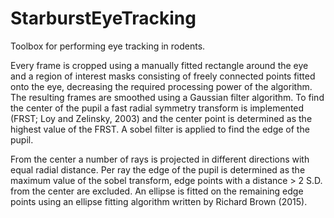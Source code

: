 # StarburstEyeTracking
Toolbox for performing eye tracking in rodents. 

Every frame is cropped using a manually fitted rectangle around the eye and a region of interest masks consisting of freely connected points fitted onto the eye, decreasing the required processing power of the algorithm. The resulting frames are smoothed using a Gaussian filter algorithm. To find the center of the pupil a fast radial symmetry transform is implemented (FRST; Loy and Zelinsky, 2003) and the center point is determined as the highest value of the FRST. A sobel filter is applied to find the edge of the pupil.
         
From the center a number of rays is projected in different directions with equal radial distance. Per ray the edge of the pupil is determined as the maximum value of the sobel transform, edge points with a distance > 2 S.D. from the center are excluded. An ellipse is fitted on the remaining edge points using an ellipse fitting algorithm written by Richard Brown (2015).  

